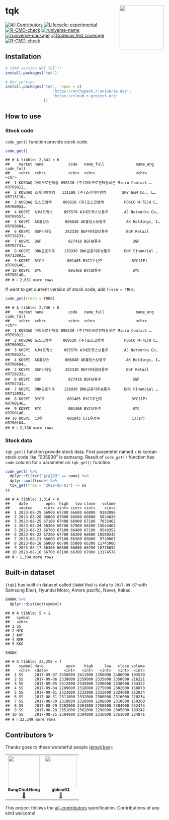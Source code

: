 
# tqk [<img src="man/figures/logo.png" align="right" height=140/>](https://mrchypark.github.io/tqk/index.html)

<!-- badges: start -->
[![All Contributors](https://img.shields.io/badge/all_contributors-1-orange.svg?style=flat-square)](#contributors)
[![Lifecycle:
experimental](https://img.shields.io/badge/lifecycle-experimental-orange.svg)](https://lifecycle.r-lib.org/articles/stages.html#experimental)
[![R-CMD-check](https://github.com/mrchypark/tqk/workflows/R-CMD-check/badge.svg)](https://github.com/mrchypark/tqk/actions)
[![runiverse-name](https://mrchypark.r-universe.dev/badges/:name)](https://mrchypark.r-universe.dev/)
[![runiverse-package](https://mrchypark.r-universe.dev/badges/tqk)](http://mrchypark.r-universe.dev/ui/)
[![Codecov test
coverage](https://codecov.io/gh/mrchypark/tqk/branch/main/graph/badge.svg)](https://app.codecov.io/gh/mrchypark/tqk?branch=main)
[![R-CMD-check](https://github.com/mrchypark/tqk/actions/workflows/R-CMD-check.yaml/badge.svg)](https://github.com/mrchypark/tqk/actions/workflows/R-CMD-check.yaml)
<!-- badges: end -->

## Installation

``` r
# CRAN version NOT YET!!!
install.packages("tqk")

# Dev version
install.packages('tqk', repos = c(
                     'https://mrchypark.r-universe.dev',
                     'https://cloud.r-project.org'
                 ))
```

## How to use

### Stock code

`code_get()` function provide stock code.

``` r
code_get()
```

    ## # A tibble: 2,641 × 6
    ##    market name           code   name_full              name_eng        code_full
    ##    <chr>  <chr>          <chr>  <chr>                  <chr>           <chr>    
    ##  1 KOSDAQ 마이크로컨텍솔 098120 (주)마이크로컨텍솔루션 Micro Contact … KR709812…
    ##  2 KOSDAQ 스카이이앤엠   131100 (주)스카이이앤엠       SKY E&M Co., L… KR713110…
    ##  3 KOSDAQ 포스코엠텍     009520 (주)포스코엠텍         POSCO M-TECH C… KR700952…
    ##  4 KOSPI  AJ네트웍스     095570 AJ네트웍스보통주       AJ Networks Co… KR709557…
    ##  5 KOSPI  AK홀딩스       006840 AK홀딩스보통주         AK Holdings, I… KR700684…
    ##  6 KOSPI  BGF리테일      282330 BGF리테일보통주        BGF Retail      KR728233…
    ##  7 KOSPI  BGF            027410 BGF보통주              BGF             KR702741…
    ##  8 KOSPI  BNK금융지주    138930 BNK금융지주보통주      BNK Financial … KR713893…
    ##  9 KOSPI  BYC우          001465 BYC1우선주             BYC(1P)         KR700146…
    ## 10 KOSPI  BYC            001460 BYC보통주              BYC             KR700146…
    ## # ℹ 2,631 more rows

If want to get current version of stock code, add `fresh = TRUE`.

``` r
code_get(fresh = TRUE)
```

    ## # A tibble: 2,746 × 6
    ##    market name           code   name_full              name_eng        code_full
    ##    <chr>  <chr>          <chr>  <chr>                  <chr>           <chr>    
    ##  1 KOSDAQ 마이크로컨텍솔 098120 (주)마이크로컨텍솔루션 Micro Contact … KR709812…
    ##  2 KOSDAQ 포스코엠텍     009520 (주)포스코엠텍         POSCO M-TECH C… KR700952…
    ##  3 KOSPI  AJ네트웍스     095570 AJ네트웍스보통주       AJ Networks Co… KR709557…
    ##  4 KOSPI  AK홀딩스       006840 AK홀딩스보통주         AK Holdings, I… KR700684…
    ##  5 KOSPI  BGF리테일      282330 BGF리테일보통주        BGF Retail      KR728233…
    ##  6 KOSPI  BGF            027410 BGF보통주              BGF             KR702741…
    ##  7 KOSPI  BNK금융지주    138930 BNK금융지주보통주      BNK Financial … KR713893…
    ##  8 KOSPI  BYC우          001465 BYC1우선주             BYC(1P)         KR700146…
    ##  9 KOSPI  BYC            001460 BYC보통주              BYC             KR700146…
    ## 10 KOSPI  CJ우           001045 CJ1우선주              CJ(1P)          KR700104…
    ## # ℹ 2,736 more rows

### Stock data

`tqk_get()` function provide stock data. First parameter named `x` is
korean stock code like “005930” is samsung. Result of `code_get()`
function has `code` column for `x` parameter on `tqk_get()` function.

``` r
code_get() %>% 
  dplyr::filter("삼성전자" == name) %>%
  dplyr::pull(code) %>% 
  tqk_get(from = "2018-05-01") -> ss
ss
```

    ## # A tibble: 1,314 × 6
    ##    date        open  high   low close   volume
    ##    <date>     <int> <int> <int> <int>    <int>
    ##  1 2023-08-29 66900 67200 66600 66800  9102086
    ##  2 2023-08-28 66800 67000 66500 66800  5824628
    ##  3 2023-08-25 67100 67400 66900 67100  7032462
    ##  4 2023-08-24 68300 68700 67900 68200 15044463
    ##  5 2023-08-23 66700 67100 66400 67100  9549352
    ##  6 2023-08-22 67200 67700 66300 66600 10500242
    ##  7 2023-08-21 66600 67100 66300 66600  9720067
    ##  8 2023-08-18 66000 66700 65800 66300 11745006
    ##  9 2023-08-17 66300 66800 66000 66700 10778652
    ## 10 2023-08-16 66700 67100 66300 67000 13174578
    ## # ℹ 1,304 more rows

## Built-in dataset

`{tqk}` has built-in dataset called `SHANK` that is data to `2017-09-07`
with Samsung Elect, Hyundai Motor, Amore pacific, Naver, Kakao.

``` r
SHANK %>%
  dplyr::distinct(symbol)
```

    ## # A tibble: 5 × 1
    ##   symbol
    ##   <chr> 
    ## 1 SS    
    ## 2 HYD   
    ## 3 AMP   
    ## 4 NVR   
    ## 5 KKO

``` r
SHANK
```

    ## # A tibble: 22,259 × 7
    ##    symbol date          open    high     low   close volume
    ##    <chr>  <date>       <int>   <int>   <int>   <int>  <int>
    ##  1 SS     2017-09-07 2350000 2411000 2350000 2406000 193530
    ##  2 SS     2017-09-06 2338000 2359000 2335000 2350000 216221
    ##  3 SS     2017-09-05 2312000 2345000 2298000 2338000 234322
    ##  4 SS     2017-09-04 2289000 2318000 2275000 2302000 158870
    ##  5 SS     2017-09-01 2323000 2332000 2315000 2324000 212834
    ##  6 SS     2017-08-31 2311000 2332000 2300000 2316000 220234
    ##  7 SS     2017-08-30 2319000 2320000 2298000 2310000 150260
    ##  8 SS     2017-08-29 2282000 2304000 2258000 2304000 252473
    ##  9 SS     2017-08-28 2351000 2362000 2298000 2305000 199242
    ## 10 SS     2017-08-25 2394000 2394000 2336000 2351000 224871
    ## # ℹ 22,249 more rows

## Contributors ✨

Thanks goes to these wonderful people ([emoji key](https://allcontributors.org/docs/en/emoji-key)):

<!-- ALL-CONTRIBUTORS-LIST:START - Do not remove or modify this section -->
<!-- prettier-ignore-start -->
<!-- markdownlint-disable -->
<table>
  <tr>
    <td align="center"><a href="https://chulhongsung.github.io/"><img src="https://avatars0.githubusercontent.com/u/37679460?v=4" width="100px;" alt=""/><br /><sub><b>SungChul Hong</b></sub></a><br /><a href="#question-chulhongsung" title="Answering Questions">💬</a></td>
    <td align="center"><a href="https://gbkim01.github.io/myblog/"><img src="https://avatars0.githubusercontent.com/u/30010992?v=4" width="100px;" alt=""/><br /><sub><b>gbkim01</b></sub></a><br /><a href="https://github.com/mrchypark/tqk/issues?q=author%3Agbkim01" title="Bug reports">🐛</a></td>
  </tr>
</table>

<!-- markdownlint-enable -->
<!-- prettier-ignore-end -->
<!-- ALL-CONTRIBUTORS-LIST:END -->

This project follows the [all-contributors](https://github.com/all-contributors/all-contributors) specification. Contributions of any kind welcome!
